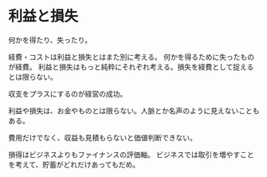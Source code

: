 # 利益と損失

何かを得たり、失ったり。

経費・コストは利益と損失とはまた別に考える。
何かを得るために失ったものが経費。
利益と損失はもっと純粋にそれぞれ考える。損失を経費として捉えるとは限らない。

収支をプラスにするのが経営の成功。

利益や損失は、お金やものとは限らない。人脈とか名声のように見えないこともある。

費用だけでなく、収益も見積もらないと価値判断できない。

損得はビジネスよりもファイナンスの評価軸。
ビジネスでは取引を増やすことを考えて、貯蓄がどれだけあってもだめ。
